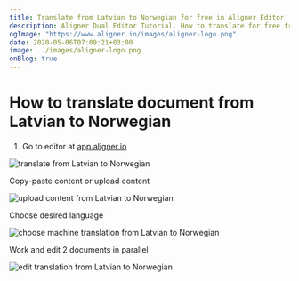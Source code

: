 ```yaml
---
title: Translate from Latvian to Norwegian for free in Aligner Editor
description: Aligner Dual Editor Tutorial. How to translate for free from Latvian to Norwegian. Aligner is multilingual document management platform. 
ogImage: "https://www.aligner.io/images/aligner-logo.png"
date: 2020-05-06T07:09:21+03:00
image: ../images/aligner-logo.png
onBlog: true
---
```


# How to translate document from Latvian to Norwegian

1. Go to editor at [app.aligner.io](https://app.aligner.io "Aligner App web page")

![translate from Latvian to Norwegian](../aligner-blank-editor.png "translate from Latvian to Norwegian")

Copy-paste content or upload content

![upload content from Latvian to Norwegian](../aligner-uploaded-document.png "upload content from Latvian to Norwegian")

Choose desired language

![choose machine translation from Latvian to Norwegian](../aligner-language-dropdown.png "choose machine translation from Latvian to Norwegian")

Work and edit 2 documents in parallel

![edit translation from Latvian to Norwegian](../aligner-double-sitded-editor.png "edit translation from Latvian to Norwegian")

